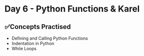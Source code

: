 # Day 6 - Python Functions & Karel

## ✅Concepts Practised
- Defining and Calling Python Functions
- Indentation in Python
- While Loops